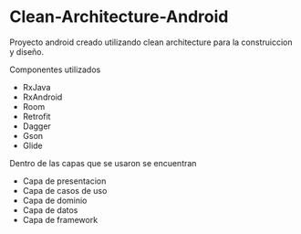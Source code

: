 # Clean-Architecture-Android

Proyecto android creado utilizando clean architecture para la construiccion y diseño.

Componentes utilizados

* RxJava
* RxAndroid
* Room
* Retrofit
* Dagger
* Gson
* Glide

Dentro de las capas que se usaron se encuentran
* Capa de presentacion
* Capa de casos de uso
* Capa de dominio
* Capa de datos
* Capa de framework
